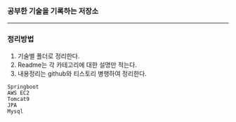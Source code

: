 ### 공부한 기술을 기록하는 저장소
----

### 정리방법
1. 기술별 폴더로 정리한다.
2. Readme는 각 카테고리에 대한 설명만 적는다.
3. 내용정리는 github와 티스토리 병행하여 정리한다.

```
Springboot
AWS EC2
Tomcat9
JPA
Mysql

```


